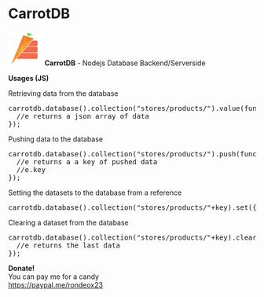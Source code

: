 # CarrotDB

<img src="./assets/carrotdb_512.png" width="70px" height="70px" style="display:inline;"/>
<b>CarrotDB</b> - Nodejs Database Backend/Serverside</p>

<strong>Usages (JS)</strong>
<p>Retrieving data from the database</p>
<pre>
carrotdb.database().collection("stores/products/").value(function(e){
  //e returns a json array of data
});
</pre>

<p>Pushing data to the database</p>
<pre>
carrotdb.database().collection("stores/products/").push(function(e){
  //e returns a a key of pushed data
  //e.key
});
</pre>

<p>Setting the datasets to the database from a reference</p>
<pre>
carrotdb.database().collection("stores/products/"+key).set({json data});
</pre>

<p>Clearing a dataset from the database</p>
<pre>
carrotdb.database().collection("stores/products/"+key).clear(function(e){
  //e returns the last data
});
</pre>

<strong>Donate!</strong><br>
You can pay me for a candy<br>
https://paypal.me/rondeox23

